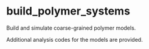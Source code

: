 # build_polymer_systems
Build and simulate coarse-grained polymer models.

Additional analysis codes for the models are provided.

